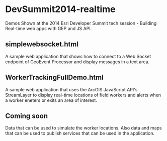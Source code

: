 DevSummit2014-realtime
======================

Demos Shown at the 2014 Esri Developer Summit tech session - Building Real-time web apps with GEP and JS API.

## simplewebsocket.html

A sample web application that shows how to connect to a Web Socket endpoint of GeoEvent Processor and display messages in a text area.

## WorkerTrackingFullDemo.html

A sample web application that uses the ArcGIS JavaScript API's StreamLayer to display real-time locations of field workers and alerts when a worker eneters or exits an area of interest.

## Coming soon

Data that can be used to simulate the worker locations. Also data and maps that can be used to publish services that can be used in the application.

